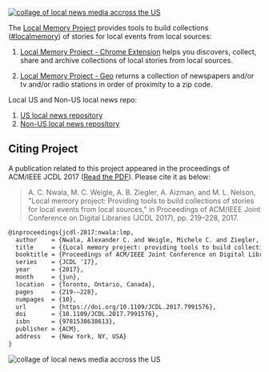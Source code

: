 [![collage of local news media accross the US](http://www.localmemory.org/static/lmp.svg)](http://www.localmemory.org)

The [Local Memory Project](http://www.localmemory.org/) provides tools to build collections ([#localmemory]) of stories for local events from local sources:

1. [Local Memory Project - Chrome Extension] helps you discovers, collect, share and archive collections of local stories from local sources.

2. [Local Memory Project - Geo] returns a collection of newspapers and/or tv and/or radio stations in order of proximity to a zip code.

Local US and Non-US local news repo:
1. [US local news repository](https://github.com/harvard-lil/local-memory/tree/master/LocalMemoryProject/Sources/USA)
2. [Non-US local news repository](https://github.com/harvard-lil/local-memory/tree/master/LocalMemoryProject/Sources/)

## Citing Project
A publication related to this project appeared in the proceedings of ACM/IEEE JCDL 2017 ([Read the PDF](https://www.cs.odu.edu/~mln/pubs/jcdl-2017/jcdl-2017-nwala-local-memory-project.pdf)). Please cite it as below:

> A. C. Nwala, M. C. Weigle, A. B. Ziegler, A. Aizman, and M. L. Nelson, "Local
memory project: Providing tools to build collections of stories for local events from
local sources," in Proceedings of ACM/IEEE Joint Conference on Digital Libraries
(JCDL 2017), pp. 219–228, 2017.

```latex
@inproceedings{jcdl-2017:nwala:lmp,
  author    = {Nwala, Alexander C. and Weigle, Michele C. and Ziegler, Adam B. and Aizman, Anastasia and Nelson, Michael L.},
  title     = {{Local memory project: providing tools to build collections of stories for local events from local sources}},
  booktitle = {Proceedings of ACM/IEEE Joint Conference on Digital Libraries (JCDL)},
  series    = {JCDL '17},
  year      = {2017},
  month     = {jun},
  location  = {Toronto, Ontario, Canada},
  pages     = {219-–228},
  numpages  = {10},
  url       = {https://doi.org/10.1109/JCDL.2017.7991576},
  doi       = {10.1109/JCDL.2017.7991576},
  isbn      = {9781538638613},
  publisher = {ACM},
  address   = {New York, NY, USA}
}
```

![collage of local news media accross the US](http://www.localmemory.org/static/LMG0.png)

[Local Memory Project]: <http://www.localmemory.org>
[#localmemory]: <https://twitter.com/hashtag/localmemory?f=tweets&vertical=default&src=hash>


[Local Memory Project - Chrome Extension]:<https://chrome.google.com/webstore/detail/local-memory-project/khineeknpnogfcholchjihimhofilcfp>
[Local Memory Project - Geo]: <http://www.localmemory.org/geo/>
